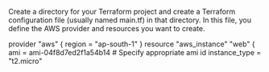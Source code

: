 Create a directory for your Terraform project and create a Terraform configuration file (usually named main.tf) in that directory.
In this file, you define the AWS provider and resources you want to create.


provider "aws" {
  region     = "ap-south-1"
 }
resource "aws_instance" "web" {
  ami           = ami-04f8d7ed2f1a54b14 # Specify appropriate ami id
  instance_type = "t2.micro"
